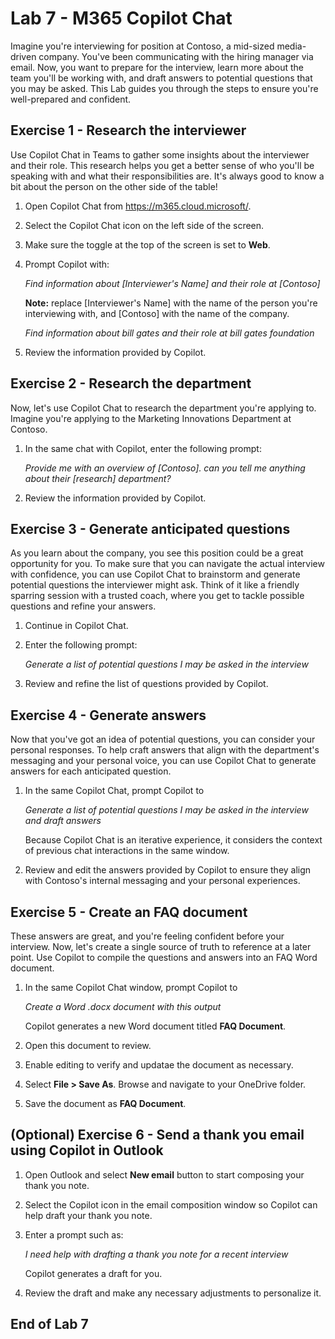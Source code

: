 # Lab 7 - M365 Copilot Chat

Imagine you're interviewing for position at Contoso, a mid-sized media-driven company. You've been communicating with the hiring manager via email. Now, you want to prepare for the interview, learn more about the team you'll be working with, and draft answers to potential questions that you may be asked. This Lab guides you through the steps to ensure you're well-prepared and confident.

## Exercise 1 - Research the interviewer

Use Copilot Chat in Teams to gather some insights about the interviewer and their role. This research helps you get a better sense of who you'll be speaking with and what their responsibilities are. It's always good to know a bit about the person on the other side of the table!

1.  Open Copilot Chat from https://m365.cloud.microsoft/.

1.  Select the Copilot Chat icon on the left side of the screen.

1. Make sure the toggle at the top of the screen is set to **Web**.

1. Prompt Copilot with:

    *Find information about [Interviewer's Name] and their role at [Contoso]*

    **Note:** replace [Interviewer's Name] with the name of the person you're interviewing with, and [Contoso] with the name of the company.

   *Find information about bill gates and their role at bill gates foundation*

1. Review the information provided by Copilot.

## Exercise 2 - Research the department

Now, let's use Copilot Chat to research the department you're applying to. Imagine you're applying to the Marketing Innovations Department at Contoso.

1. In the same chat with Copilot, enter the following prompt:

    *Provide me with an overview of [Contoso]. can you tell me anything about their [research] department?*

1. Review the information provided by Copilot.

## Exercise 3 - Generate anticipated questions

As you learn about the company, you see this position could be a great opportunity for you. To make sure that you can navigate the actual interview with confidence, you can use Copilot Chat to brainstorm and generate potential questions the interviewer might ask. Think of it like a friendly sparring session with a trusted coach, where you get to tackle possible questions and refine your answers.

1. Continue in Copilot Chat.

1. Enter the following prompt:

    *Generate a list of potential questions I may be asked in the interview*

1. Review and refine the list of questions provided by Copilot.

## Exercise 4 - Generate answers

Now that you've got an idea of potential questions, you can consider your personal responses. To help craft answers that align with the department's messaging and your personal voice, you can use Copilot Chat to generate answers for each anticipated question.

1. In the same Copilot Chat, prompt Copilot to

    *Generate a list of potential questions I may be asked in the interview and draft answers*

    Because Copilot Chat is an iterative experience, it considers the context of previous chat interactions in the same window.

1. Review and edit the answers provided by Copilot to ensure they align with Contoso's internal messaging and your personal experiences.

## Exercise 5 - Create an FAQ document

These answers are great, and you're feeling confident before your interview. Now, let's create a single source of truth to reference at a later point. Use Copilot to compile the questions and answers into an FAQ Word document.

1. In the same Copilot Chat window, prompt Copilot to 

   *Create a Word .docx document with this output*
   
    Copilot generates a new Word document titled **FAQ Document**.

1. Open this document to review.

1. Enable editing to verify and updatae the document as necessary. 

1. Select **File > Save As**. Browse and navigate to your OneDrive folder.

1. Save the document as **FAQ Document**.
   
## (Optional) Exercise 6 - Send a thank you email using Copilot in Outlook

1. Open Outlook and select **New email** button to start composing your thank you note.

1. Select the Copilot icon in the email composition window so Copilot can help draft your thank you note.

1. Enter a prompt such as:

    *I need help with drafting a thank you note for a recent interview*

    Copilot  generates a draft for you.

1. Review the draft and make any necessary adjustments to personalize it.


## End of Lab 7 ##
